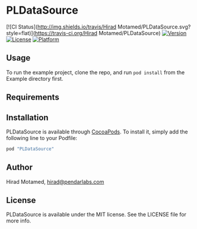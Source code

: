 # PLDataSource

[![CI Status](http://img.shields.io/travis/Hirad Motamed/PLDataSource.svg?style=flat)](https://travis-ci.org/Hirad Motamed/PLDataSource)
[![Version](https://img.shields.io/cocoapods/v/PLDataSource.svg?style=flat)](http://cocoapods.org/pods/PLDataSource)
[![License](https://img.shields.io/cocoapods/l/PLDataSource.svg?style=flat)](http://cocoapods.org/pods/PLDataSource)
[![Platform](https://img.shields.io/cocoapods/p/PLDataSource.svg?style=flat)](http://cocoapods.org/pods/PLDataSource)

## Usage

To run the example project, clone the repo, and run `pod install` from the Example directory first.

## Requirements

## Installation

PLDataSource is available through [CocoaPods](http://cocoapods.org). To install
it, simply add the following line to your Podfile:

```ruby
pod "PLDataSource"
```

## Author

Hirad Motamed, hirad@pendarlabs.com

## License

PLDataSource is available under the MIT license. See the LICENSE file for more info.
